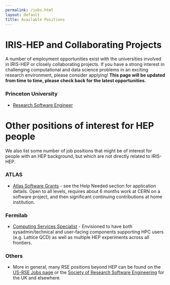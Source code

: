 ```yaml
---
permalink: /jobs.html
layout: default
title: Available Positions
---
```


# IRIS-HEP and Collaborating Projects

A number of employment opportunities exist with the universities involved in IRIS-HEP or closely collaborating projects. If you have a strong interest in challenging computational and data science problems in an exciting research environment, please consider applying! **This page will be updated from time to time, please check back for the latest opportunities.**

### Princeton University
  * [Research Software Engineer](https://main-princeton.icims.com/jobs/16019/research-software-engineer-ii/job?mode=view&mobile=false&width=696&height=500&bga=true&needsRedirect=false&jan1offset=-300&jun1offset=-240)

# Other positions of interest for HEP people

We also list some number of job positions that might be of interest for people
with an HEP background, but which are not directly related to IRIS-HEP.

### ATLAS

  * [Atlas Software Grants](https://twiki.cern.ch/twiki/bin/viewauth/AtlasComputing/AtlasComputing) - see the Help Needed section for application details.  Open to all levels, requires about 6 months work at CERN on a software project, and then significant continuing contributions at home institution.

### Fermilab

  * [Computing Services Specialist](https://fermilab.wd5.myworkdayjobs.com/en-US/FermilabCareers/details/Computing--Services-Specialist-I_R_005963) - Envisioned to have both sysadmin/technical and user-facing components supporting HPC users (e.g. Lattice QCD) as well as multiple HEP experiments across all frontiers.

### Others

  * More in general, many RSE positions beyond HEP can be found on the [US-RSE Jobs page](https://us-rse.org/jobs/) or the [Society of Research Software Engineering](https://society-rse.org/careers/vacancies/) for the UK and elsewhere.
